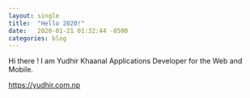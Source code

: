 ```yaml
---
layout: single
title:  "Hello 2020!"
date:   2020-01-21 01:32:44 -0500
categories: blog
---
```


Hi there ! 
I am 
Yudhir Khaanal
Applications Developer for the Web and Mobile. 

https://yudhir.com.np


